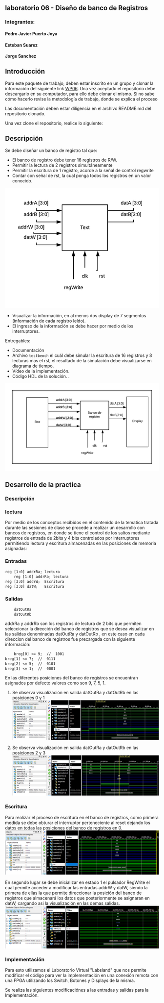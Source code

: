 ## laboratorio 06 - Diseño de banco de Registros

### Integrantes:

#### Pedro Javier Puerto Joya
#### Esteban Suarez
#### Jorge Sanchez

## Introducción

Para este paquete de trabajo, deben estar inscrito en un grupo y clonar la información del siguiente link [WP06](https://classroom.github.com/g/XHLhUCe3). Una vez aceptado el repositorio debe descargarlo en su computador, para ello debe clonar el mismo. Si no sabe cómo hacerlo revise la metodología de trabajo, donde se explica el proceso

Las documentación deben estar diligencia en el archivo README.md del repositorio clonado.

Una vez clone el repositorio, realice lo siguiente:

## Descripción 
Se debe diseñar un banco de registro tal que:

* El banco de registro debe tener 16 registros de R/W.
* Permitir la lectura de 2 registros  simultáneamente 
* Permitir la escritura  de 1 registro, acorde a la señal de control regwrite
* Contar con señal de rst, la cual  ponga  todos los registros en un valor conocido.

![cn](https://github.com/Fabeltranm/SPARTAN6-ATMEGA-MAX5864/blob/master/lab/lab07-BancosRgistro/doc/caja%20negra.png)

* Visualizar la información, en al menos dos display de 7 segmentos (información de cada registro leído).
* El ingreso de la información se debe hacer por medio de los interruptores.

Entregables:

* Documentación
* Archivo `testbench` el cuál debe simular la escritura de 16 registros y 8 lecturas mas el rst, el resultado de la simulación debe visualizarse en diagrama de tiempo.
* Vídeo de la implementación.
* Código HDL de la solución.
.

 ![caja](https://github.com/Fabeltranm/SPARTAN6-ATMEGA-MAX5864/blob/master/lab/lab07-BancosRgistro/doc/banco%20registro.png)


## Desarrollo de la practica

### Descripción
### lectura
Por medio de los conceptos recibidos en el contenido de la tematica tratada durante las sesiones de clase se procede a realizar un desarrollo con bancos de registros, en donde se tiene el control de los saltos mediante registros de entrada de 2bits y 4 bits controlados por interruptores permitiendo lectura y escritura almacenadas en las posiciones de memoria asignadas:
### Entradas 
	reg [1:0] addrRa; lectura
        reg [1:0] addrRb; lectura
	reg [3:0] addrW;  Escritura
	reg [3:0] datW;   Escritura
### Salidas
        datOutRa
        datOutRb

addrRa y addrRb son los registros de lectura de 2 bits que permiten seleccionar la dirección del banco de registros que se desea visualizar en las salidas denominadas datOutRa y datOutRb  , en este caso en cada direccion del banco de registros fue precargada con la siguiente información:

        breg[0] <= 9;  //  1001 
	breg[1] <= 7;  //  0111
	breg[2] <= 5;  //  0101
	breg[3] <= 1;  //  0001
		
En las diferentes posiciones del banco de registros se encuentran asignados por defecto valores como son 9, 7, 5, 1.

1. Se observa visualización en salida datOutRa y datOutRb en las posiciones 0 y 1
![sim](https://github.com/ELINGAP-7545/lab06-lab05-grupo-11/blob/master/simulacionn.PNG)
 
2. Se observa visualización en salida datOutRa y datOutRb en las posiciones 2 y 3
![simm](https://github.com/ELINGAP-7545/lab06-lab05-grupo-11/blob/master/simulacion.PNG)

### Escritura 

Para realizar el proceso de escritura en el banco de registros, como primera medida se debe obturar el interruptor perteneciente al reset dejando los datos en todas las posiciones del banco de registros en 0.
![reset](https://github.com/ELINGAP-7545/lab06-lab05-grupo-11/blob/master/reset.PNG)

En segundo lugar se debe inicializar en estado 1 el pulsador RegWrite el cual permite acceder a modificar las entradas addrW y datW, siendo la primera de ellas la que permite direccionar la posición del banco de registros que almacenará los datos que posteriormente se asignaran en datW, cargando asi la visualización en las demas salidas.  
![escritura](https://github.com/ELINGAP-7545/lab06-lab05-grupo-11/blob/master/escritura.PNG)

### Implementación

Para esto utilizamos el Laboratorio Virtual "Labsland" que nos permite modificar el código para ver la implementación en una conexión remota con una FPGA utilizando los Switch, Botones y Displays de la misma.

Se realiza las siguientes modificaciónes a las entradas y salidas para la Implementación.

